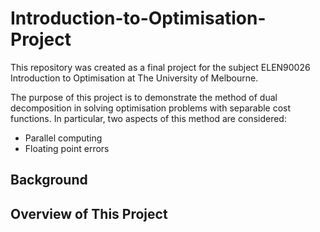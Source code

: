 # Introduction-to-Optimisation-Project

This repository was created as a final project for the subject ELEN90026 Introduction to Optimisation at The University of Melbourne.

The purpose of this project is to demonstrate the method of dual decomposition in solving optimisation problems with separable cost functions. In particular, two aspects of this method are considered:
* Parallel computing
* Floating point errors

## Background

## Overview of This Project

